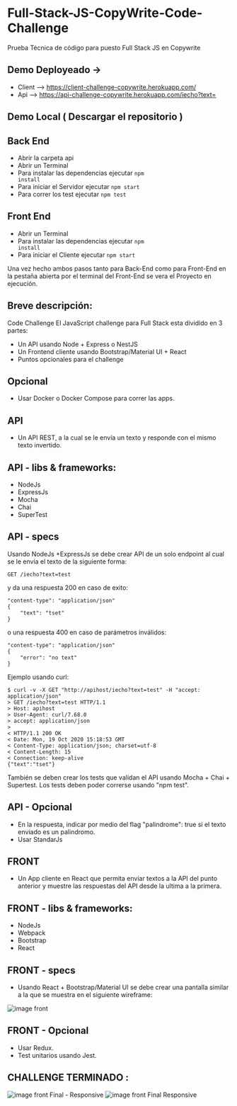 # Full-Stack-JS-CopyWrite-Code-Challenge
Prueba Técnica de código para puesto Full Stack JS en Copywrite 

## Demo Deployeado -> 
* Client --> https://client-challenge-copywrite.herokuapp.com/
* Api --> https://api-challenge-copywrite.herokuapp.com/iecho?text=

## Demo Local ( Descargar el repositorio )

## Back End 
- Abrir la carpeta api
- Abrir un Terminal
- Para instalar las dependencias ejecutar <code>npm install</code>
- Para iniciar el Servidor ejecutar <code>npm start</code>
- Para correr los test ejecutar <code>npm test</code>

## Front End
- Abrir un Terminal
- Para instalar las dependencias ejecutar <code>npm install</code>
- Para iniciar el Cliente ejecutar <code>npm start</code>

Una vez hecho ambos pasos tanto para Back-End como para Front-End en la pestaña abierta por el terminal del Front-End se vera el Proyecto en ejecución.

## Breve descripción: 
 Code Challenge
 El JavaScript challenge para Full Stack esta dividido en 3 partes:
- Un API usando Node + Express o NestJS
- Un Frontend cliente usando Bootstrap/Material UI + React
- Puntos opcionales para el challenge

## Opcional
- Usar Docker o Docker Compose para correr las apps.

## API
- Un API REST, a la cual se le envía un texto y responde con el mismo texto invertido.

## API - libs & frameworks:
- NodeJs
- ExpressJs
- Mocha
- Chai
- SuperTest

## API - specs
Usando NodeJs +ExpressJs se debe crear API de un solo endpoint al cual se le envía el texto de la siguiente forma:

    GET /iecho?text=test
y da una respuesta 200 en caso de exito:

    "content-type": "application/json"
    {
        "text": "tset"
    }
o una respuesta 400 en caso de parámetros inválidos:

    "content-type": "application/json"
    {
        "error": "no text"
    }
Ejemplo usando curl:

    $ curl -v -X GET "http://apihost/iecho?text=test" -H "accept: application/json"
    > GET /iecho?text=test HTTP/1.1
    > Host: apihost
    > User-Agent: curl/7.68.0
    > accept: application/json
    >
    < HTTP/1.1 200 OK
    < Date: Mon, 19 Oct 2020 15:18:53 GMT
    < Content-Type: application/json; charset=utf-8
    < Content-Length: 15
    < Connection: keep-alive
    {"text":"tset"}
También se deben crear los tests que validan el API usando Mocha + Chai + Supertest. Los tests deben poder correrse usando "npm test".

## API - Opcional
- En la respuesta, indicar por medio del flag "palindrome": true si el texto enviado es un palindromo.
- Usar StandarJs

## FRONT
- Un App cliente en React que permita enviar textos a la API del punto anterior y muestre las respuestas del API desde la ultima a la primera.

## FRONT - libs & frameworks:
- NodeJs
- Webpack
- Bootstrap
- React

## FRONT - specs
- Usando React + Bootstrap/Material UI se debe crear una pantalla similar a la que se muestra en el siguiente wireframe:
<img src="https://i.ibb.co/NxCTJWp/3.png" alt="image front">

## FRONT - Opcional
- Usar Redux.
- Test unitarios usando Jest.

## CHALLENGE TERMINADO :
<img src="https://i.ibb.co/yF8v6z8/1.png" alt="image front Final">
- Responsive
<img src="https://i.ibb.co/Bgz0f6v/2.png" alt="image front Final Responsive">

